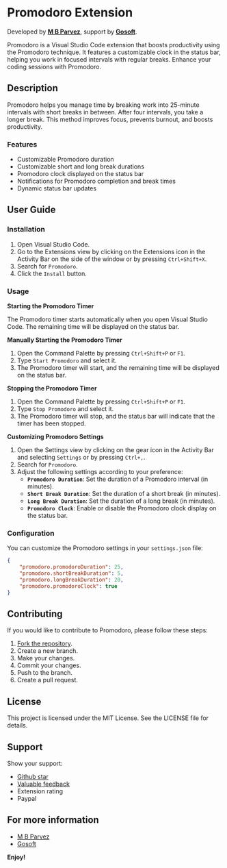 # Promodoro Extension

Developed by **[M B Parvez](https://www.mbparvez.me)**, support by **[Gosoft](https://www.gosoft.io)**.

Promodoro is a Visual Studio Code extension that boosts productivity using the Promodoro technique. It features a customizable clock in the status bar, helping you work in focused intervals with regular breaks. Enhance your coding sessions with Promodoro.

## Description

Promodoro helps you manage time by breaking work into 25-minute intervals with short breaks in between. After four intervals, you take a longer break. This method improves focus, prevents burnout, and boosts productivity.

### Features

- Customizable Promodoro duration
- Customizable short and long break durations
- Promodoro clock displayed on the status bar
- Notifications for Promodoro completion and break times
- Dynamic status bar updates

## User Guide

### Installation

1. Open Visual Studio Code.
2. Go to the Extensions view by clicking on the Extensions icon in the Activity Bar on the side of the window or by pressing `Ctrl+Shift+X`.
3. Search for `Promodoro`.
4. Click the `Install` button.

### Usage

**Starting the Promodoro Timer**

The Promodoro timer starts automatically when you open Visual Studio Code. The remaining time will be displayed on the status bar.

**Manually Starting the Promodoro Timer**

1. Open the Command Palette by pressing `Ctrl+Shift+P` or `F1`.
2. Type `Start Promodoro` and select it.
3. The Promodoro timer will start, and the remaining time will be displayed on the status bar.

**Stopping the Promodoro Timer**

1. Open the Command Palette by pressing `Ctrl+Shift+P` or `F1`.
2. Type `Stop Promodoro` and select it.
3. The Promodoro timer will stop, and the status bar will indicate that the timer has been stopped.

**Customizing Promodoro Settings**
1. Open the Settings view by clicking on the gear icon in the Activity Bar and selecting `Settings` or by pressing `Ctrl+,`.
2. Search for `Promodoro`.
3. Adjust the following settings according to your preference:
      - **`Promodoro Duration`**: Set the duration of a Promodoro interval (in minutes).
      - **`Short Break Duration`**: Set the duration of a short break (in minutes).
      - **`Long Break Duration`**: Set the duration of a long break (in minutes).
      - **`Promodoro Clock`**: Enable or disable the Promodoro clock display on the status bar.

### Configuration

You can customize the Promodoro settings in your `settings.json` file:
```json
{
    "promodoro.promodoroDuration": 25,
    "promodoro.shortBreakDuration": 5,
    "promodoro.longBreakDuration": 20,
    "promodoro.promodoroClock": true
}
```

## Contributing
If you would like to contribute to Promodoro, please follow these steps:

1. [Fork the repository](https://github.com/mbparvezme/promodoro-vscode-extension).
2. Create a new branch.
3. Make your changes.
4. Commit your changes.
5. Push to the branch.
6. Create a pull request.


## License
This project is licensed under the MIT License. See the LICENSE file for details.


## Support
Show your support:
- [Github star](https://github.com/mbparvezme/promodoro-vscode-extension)
- [Valuable feedback](https://www.mbparvez.me/r/promodoro-vscode-extension)
- Extension rating
- Paypal



## For more information

* [M B Parvez](https://www.mbparvez.me)
* [Gosoft](https://www.gosoft.io)

**Enjoy!**
